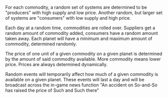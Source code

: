 For each commodity, a random set of systems are determined to be "producers" with high supply and low price. Another random, but larger set of systems are "consumers" with low supply and high price.

Each day at a random time, commodities are rolled over. Suppliers get a random amount of commodity added, consumers have a random amount taken away. Each planet will have a minimum and maximum amount of commodity, determined randomly.

The price of one unit of a given commodity on a given planet is determined by the amount of said commodity available. More commodity means lower price. Prices are always determined dynamically.

Random events will temporarily affect how much of a given commodity is available on a given planet. These events will last a day and will be broadcast across the in-game news function "An accident on So-and-So has raised the price of Such and Such there"


